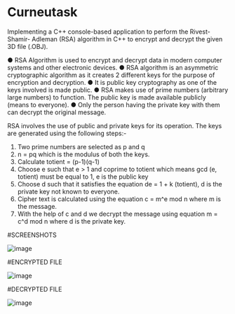 # Curneutask

Implementing a C++ console-based application to perform the Rivest-Shamir-
Adleman (RSA) algorithm in C++ to encrypt and decrypt the given 3D file (.OBJ). 

●	RSA Algorithm is used to encrypt and decrypt data in modern computer systems and other electronic devices. 
●	RSA algorithm is an asymmetric cryptographic algorithm as it creates 2 different keys for the purpose of encryption and decryption. 
●	It is public key cryptography as one of the keys involved is made public.
●	RSA makes use of prime numbers (arbitrary large numbers) to function. The public key is made available publicly (means to everyone).
●	Only the person having the private key with them can decrypt the original message.

RSA involves the use of public and private keys for its operation. The keys are generated using the following steps:-
1.	Two prime numbers are selected as p and q
2.	n = pq which is the modulus of both the keys.
3.	Calculate totient = (p-1)(q-1)
4.	Choose e such that e > 1 and coprime to totient which means gcd (e, totient) must be equal to 1, e is the public key
5.	Choose d such that it satisfies the equation de = 1 + k (totient), d is the private key not known to everyone.
6.	Cipher text is calculated using the equation c = m^e mod n where m is the message.
7.	With the help of c and d we decrypt the message using equation m = c^d mod n where d is the private key.

#SCREENSHOTS

![image](https://user-images.githubusercontent.com/89207792/163649640-8b3a6ccf-1a0e-4c08-9755-c4d3eac2bb84.png)

#ENCRYPTED FILE

![image](https://user-images.githubusercontent.com/89207792/163649665-8a39390c-cadf-46c5-a14c-7a14256ab227.png)

#DECRYPTED FILE

![image](https://user-images.githubusercontent.com/89207792/163649678-c33c4306-46e9-46e5-9052-0744d2f923d7.png)
